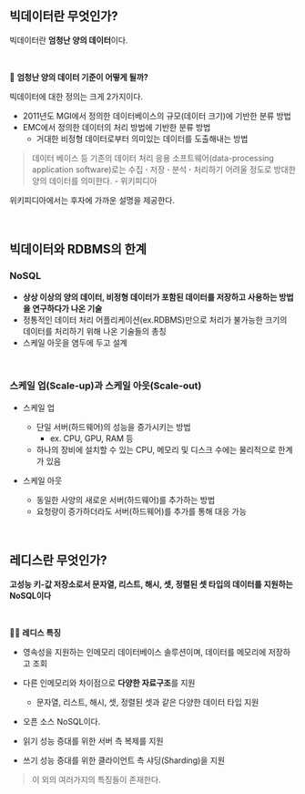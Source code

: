 ## 빅데이터란 무엇인가?

빅데이터란 **엄청난 양의 데이터**이다.

<br>

🤔 **엄청난 양의 데이터 기준이 어떻게 될까?**

빅데이터에 대한 정의는 크게 2가지이다.

- 2011년도 MGI에서 정의한 데이터베이스의 규모(데이터 크기)에 기반한 분류 방법
- EMC에서 정의한 데이터의 처리 방법에 기반한 분류 방법
  - 거대한 비정형 데이터로부터 의미있는 데이터를 도출해내는 방법

> 데이터 베이스 등 기존의 데이터 처리 응용 소프트웨어(data-processing application software)로는 수집 **·** 저장 **·** 분석 **·** 처리하기 어려울 정도로 방대한 양의 데이터를 의미한다. - 위키피디아

위키피디아에서는 후자에 가까운 설명을 제공한다.

<br>

## 빅데이터와 RDBMS의 한계

### **NoSQL**

- **상상 이상의 양의 데이터, 비정형 데이터가 포함된 데이터를 저장하고 사용하는 방법을 연구하다가 나온 기술**
- 정통적인 데이터 처리 어플리케이션(ex.RDBMS)만으로 처리가 불가능한 크기의 데이터를 처리하기 위해 나온 기술들의 총칭
- 스케일 아웃을 염두에 두고 설계

<br>

### **스케일 업(Scale-up)과 스케일 아웃(Scale-out)**

- 스케일 업
  - 단일 서버(하드웨어)의 성능을 증가시키는 방법
    - ex. CPU, GPU, RAM 등
  - 하나의 장비에 설치할 수 있는 CPU, 메모리 및 디스크 수에는 물리적으로 한계가 있음

- 스케일 아웃
  - 동일한 사양의 새로운 서버(하드웨어)를 추가하는 방법
  - 요청량이 증가하더라도 서버(하드웨어)를 추가를 통해 대응 가능

<br>

## 레디스란 무엇인가?

**고성능 키-값 저장소로서 문자열, 리스트, 해시, 셋, 정렬된 셋 타입의 데이터를 지원하는 NoSQL이다**

<br>

💁‍♂️ **레디스 특징**

- 영속성을 지원하는 인메모리 데이터베이스 솔루션이며, 데이터를 메모리에 저장하고 조회

- 다른 인메모리와 차이점으로 **다양한 자료구조**를 지원
  - 문자열, 리스트, 해시, 셋, 정렬된 셋과 같은 다양한 데이터 타입  지원
- 오픈 소스 NoSQL이다.
- 읽기 성능 증대를 위한 서버 측 복제를 지원
- 쓰기 성능 증대를 위한 클라이언트 측 샤딩(Sharding)을 지원

> 이 외의 여러가지의 특징들이 존재한다.

